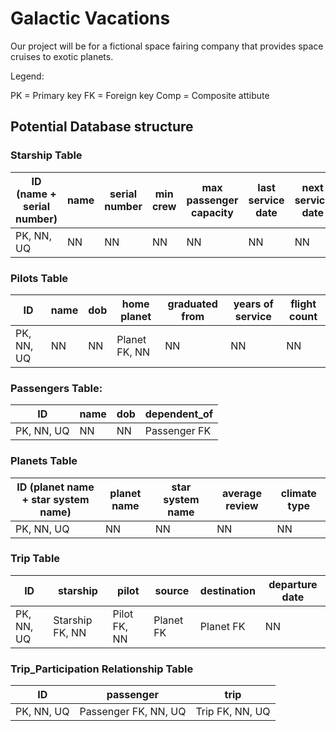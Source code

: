 # Galactic Vacations

Our project will be for a fictional space fairing company that provides space cruises to exotic planets.



Legend:

PK = Primary key
FK = Foreign key
Comp = Composite attibute

## Potential Database structure

### Starship Table

| ID (name + serial number) | name | serial number | min crew | max passenger capacity | last service date | next service date |
| - | - | - | - | - | - | - |
| PK, NN, UQ | NN | NN | NN | NN | NN | NN |

### Pilots Table

| ID | name | dob | home planet | graduated from | years of service | flight count |
| - | - | - | - | - | - | - |
| PK, NN, UQ | NN | NN | Planet FK, NN | NN | NN | NN |

### Passengers Table:

| ID | name | dob | dependent_of |
| - | - | - | - | 
| PK, NN, UQ | NN | NN | Passenger FK |

### Planets Table

| ID (planet name + star system name) | planet name | star system name | average review | climate type |
| - | - | - | - | - |
| PK, NN, UQ | NN | NN | NN | NN |

### Trip Table

| ID | starship | pilot | source | destination | departure date |
| - | - | - | - | - | - | 
| PK, NN, UQ | Starship FK, NN | Pilot FK, NN | Planet FK | Planet FK | NN |

### Trip_Participation Relationship Table

| ID | passenger | trip |
| - | - | - |
| PK, NN, UQ | Passenger FK, NN, UQ | Trip FK, NN, UQ |
